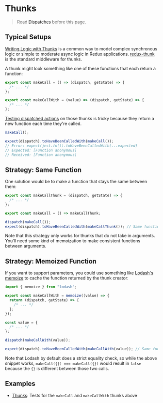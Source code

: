 # Thunks

> Read [Dispatches](./Dispatches.md) before this page.

## Typical Setups

[Writing Logic with Thunks](https://redux.js.org/usage/writing-logic-thunks) is a common way to model complex synchronous logic or simple to moderate async logic in Redux applications.
[redux-thunk](https://github.com/reduxjs/redux-thunk) is the standard middleware for thunks.

A thunk might look something like one of these functions that each return a function:

```ts
export const makeCall = () => (dispatch, getState) => {
  /* ... */
};

export const makeCallWith = (value) => (dispatch, getState) => {
  /* ... */
};
```

[Testing dispatched actions](./Dispatches.md) on those thunks is tricky because they return a new function each time they're called.

```ts
makeCall();

expect(dispatch).toHaveBeenCalledWith(makeCall());
// Error: expect(jest.fn()).toHaveBeenCalledWith(...expected)
// Expected: [Function anonymous]
// Received: [Function anonymous]
```

## Strategy: Same Function

One solution would be to make a function that stays the same between them:

```ts
export const makeCallThunk = (dispatch, getState) => {
  /* ... */
};

export const makeCall = () => makeCallThunk;
```

```ts
dispatch(makeCall());
expect(dispatch).toHaveBeenCalledWith(makeCallThunk()); // Same function ✔
```

Note that this strategy only works for thunks that do not take in arguments.
You'll need some kind of memoization to make consistent functions between arguments.

## Strategy: Memoized Function

If you want to support parameters, you could use something like [Lodash's memoize](https://lodash.com/docs/4.17.15#memoize) to cache the function returned by the thunk creator:

```ts
import { memoize } from "lodash";

export const makeCallWith = memoize((value) => {
  return (dispatch, getState) => {
    /* ... */
  };
});
```

```ts
const value = {
  /* ... */
};

dispatch(makeCallWith(value));

expect(dispatch).toHaveBeenCalledWith(makeCallWith(value)); // Same function ✔
```

Note that Lodash by default does a strict equality check, so while the above snippet works, `makeCall({}) === makeCall({})` would result in `false` because the `{}` is different between those two calls.

## Examples

- [Thunks](./examples/Thunks.test.tsx): Tests for the `makeCall` and `makeCallWith` thunks above
